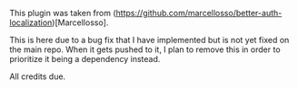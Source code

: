 This plugin was taken from (https://github.com/marcellosso/better-auth-localization)[Marcellosso].

This is here due to a bug fix that I have implemented but is not yet fixed on the main repo. When it gets pushed to it, I plan to remove this in order
to prioritize it being a dependency instead.

All credits due.